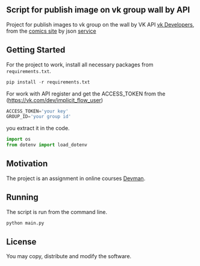 ## Script for publish image on vk group wall by API

Project for publish images to vk group on the wall by VK API [vk Developers](https://vk.com/dev),
from the  [comics site](https://xkcd.com/) by json [service](https://xkcd.com/json.html)

## Getting Started

For the project to work, install all necessary packages from `requirements.txt`.

```python
pip install -r requirements.txt
```

For work with API register and get the ACCESS_TOKEN from the (https://vk.com/dev/implicit_flow_user)

```python
ACCESS_TOKEN='your key'
GROUP_ID='your group id'
```
you extract it in the code.

```python
import os
from dotenv import load_dotenv
```

## Motivation

The project is an assignment in online courses [Devman](https://dvmn.org/modules/).

## Running

The script is run from the command line.

```python
python main.py
```

## License

You may copy, distribute and modify the software.
